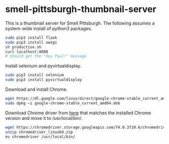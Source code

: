 # smell-pittsburgh-thumbnail-server

This is a thumbnail server for Smell Pittsburgh. The following assumes a system-wide install of python3 packages.
```sh
sudo pip3 install flask
sudo pip3 install uwsgi
sh production.sh
curl localhost:8080
# Should get the "Hey Paul!" message
```

Install selenium and pyvirtualdisplay.
```sh
sudo pip3 install selenium
sudo pip3 install pyvirtualdisplay
```

Download and install Chrome.
```sh
wget https://dl.google.com/linux/direct/google-chrome-stable_current_amd64.deb
sudo dpkg –i google-chrome-stable_current_amd64.deb
```

Download Chrome driver from [here](https://sites.google.com/a/chromium.org/chromedriver/) that matches the installed Chrome version and move it to /usr/local/bin/.
```sh
wget https://chromedriver.storage.googleapis.com/74.0.3729.6/chromedriver_linux64.zip
unzip chromedriver_linux64.zip
mv chromedriver /usr/local/bin/
```
